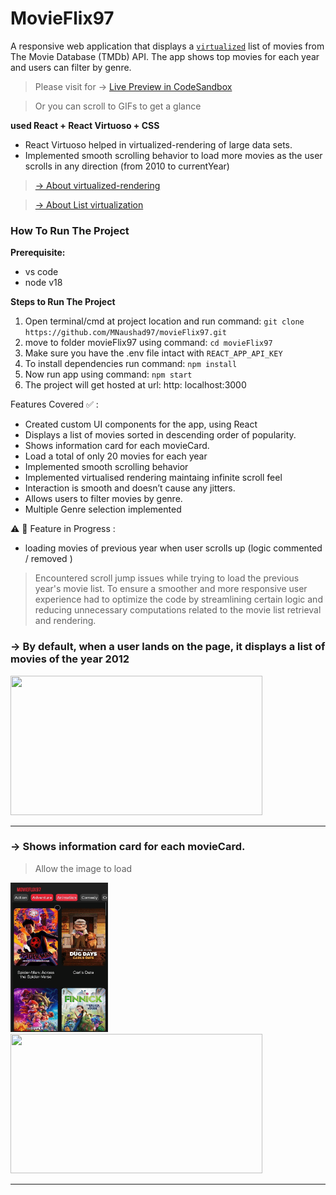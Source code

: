 

# MovieFlix97


A responsive web application that displays a [`virtualized`](https://www.patterns.dev/vanilla/virtual-lists) list of movies from The Movie Database (TMDb) API. The app shows top movies for each year and users can filter by genre.

> Please visit for -> [Live Preview in CodeSandbox](https://githubbox.com/MNaushad97/movieFlix97)

> Or you can scroll to GIFs to get a glance

**used React + React Virtuoso + CSS**


- React Virtuoso helped in virtualized-rendering of large data sets. 
- Implemented smooth scrolling behavior to load more movies as the user scrolls in any direction (from 2010 to currentYear)


> [→ About virtualized-rendering](https://betterprogramming.pub/virtualized-rendering-from-scratch-in-react-34c2ad482b16)

> [→ About List virtualization](https://www.patterns.dev/vanilla/virtual-lists)


### How To Run The Project

**Prerequisite:**
 - vs code
 - node v18

**Steps to Run The Project**

1. Open terminal/cmd at project location and run command: `git clone https://github.com/MNaushad97/movieFlix97.git`
2. move to folder movieFlix97 using command: `cd movieFlix97`
3. Make sure you have the .env file intact with `REACT_APP_API_KEY`
4. To install dependencies run command: `npm install`
5. Now run app using command: `npm start`
6. The project will get hosted at url: http: localhost:3000


Features Covered ✅ :
- Created custom UI components for the app, using React
- Displays a list of movies sorted in descending order of popularity.
- Shows information card for each movieCard.
- Load a total of only 20 movies for each year
- Implemented smooth scrolling behavior
- Implemented virtualised rendering maintaing infinite scroll feel
- Interaction is smooth and doesn’t cause any jitters.
- Allows users to filter movies by genre.
- Multiple Genre selection implemented

⚠️ 🚧 Feature in Progress : 
- loading movies of previous year when user scrolls up  (logic commented / removed )


> Encountered scroll jump issues while trying to load the previous year's movie list. To ensure a smoother and more responsive user experience had to optimize the code by streamlining certain logic and reducing unnecessary computations related to the movie list retrieval and rendering. 

  
### →  By default, when a user lands on the page, it displays a list of movies of the year 2012


<img src="https://github.com/MNaushad97/movieFlix97/blob/main/web_infinite_scroll.gif" width="403" height="223" />


-----------------------------------------------------------------------------------------------------------------------------------------------------------

### →  Shows information card for each movieCard.

> Allow the image to load

<span> <img src="https://github.com/MNaushad97/movieFlix97/blob/main/mobile_infoCard_close.gif" width="156" height="239.28" />  </span>
<img src="https://github.com/MNaushad97/movieFlix97/blob/main/web_infoCard_demo.gif" width="403" height="223" />






-----------------------------------------------------------------------------------------------------------------------------------------------------------





